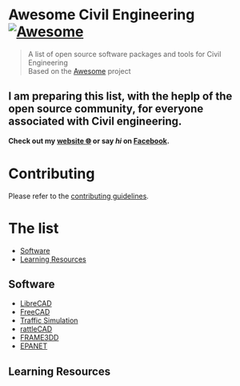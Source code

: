 # Awesome Civil Engineering [![Awesome](https://cdn.rawgit.com/sindresorhus/awesome/d7305f38d29fed78fa85652e3a63e154dd8e8829/media/badge.svg)](https://github.com/sindresorhus/awesome)  

> A list of open source software packages and tools for Civil Engineering  
> Based on the [Awesome](https://github.com/sindresorhus/awesome) project  

I am preparing this list, with the heplp of the open source community, for everyone associated with Civil engineering.  
-
**Check out my [website :globe_with_meridians:](http://manparvesh.github.io/) or say *hi* on [Facebook](https://www.facebook.com/manparvesh).**  

# Contributing
Please refer to the [contributing guidelines](https://github.com/manparvesh/AwesomeCivilEngineering/blob/master/CONTRIBUTING.md).  

# The list
 - [Software](#software)
 - [Learning Resources](#learning-resources)

## Software
 - [LibreCAD](https://github.com/LibreCAD/LibreCAD)
 - [FreeCAD](https://github.com/FreeCAD/FreeCAD)
 - [Traffic Simulation](https://sourceforge.net/projects/atsimu/)
 - [rattleCAD](https://sourceforge.net/projects/rattlecad/)
 - [FRAME3DD](https://sourceforge.net/projects/frame3dd/)
 - [EPANET](https://github.com/USEPA/Water-Distribution-Network-Model)

## Learning Resources
